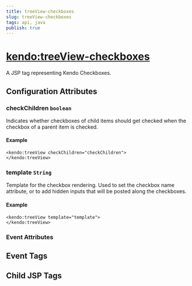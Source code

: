 ```yaml
---
title: treeView-checkboxes
slug: treeView-checkboxes
tags: api, java
publish: true
---
```


# <kendo:treeView-checkboxes>
A JSP tag representing Kendo Checkboxes.

## Configuration Attributes


### checkChildren `boolean`

Indicates whether checkboxes of child items should get checked when the checkbox of a parent item is checked.

#### Example
    <kendo:treeView checkChildren="checkChildren">
    </kendo:treeView>



### template `String`

Template for the checkbox rendering. Used to set the  checkbox name attribute, or to add hidden inputs that will be posted along the checkboxes.

#### Example
    <kendo:treeView template="template">
    </kendo:treeView>



### Event Attributes

## Event Tags


## Child JSP Tags

